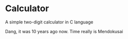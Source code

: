 # Calculator
A simple two-digit calculator in C language

Dang, it was 10 years ago now. Time really is Mendokusai
